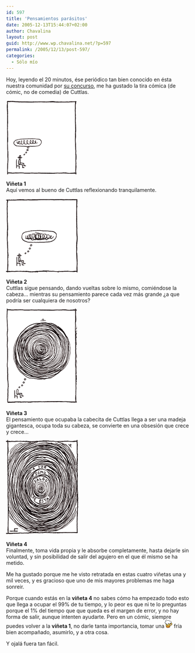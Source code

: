 ```yaml
---
id: 597
title: 'Pensamientos parásitos'
date: 2005-12-13T15:44:07+02:00
author: Chavalina
layout: post
guid: http://www.wp.chavalina.net/?p=597
permalink: /2005/12/13/post-597/
categories:
  - Sólo mío
---
```

Hoy, leyendo el 20 minutos, ése periódico tan bien conocido en ésta nuestra comunidad por <a href="http://www.chavalina.net/comentar.php?idpost=488" target="_blank">su concurso</a>, me ha gustado la tira cómica (de cómic, no de comedia) de Cuttlas.

<p class="imgcentro">
  <img src="/imagenes/fotos/cuttlas-dic-1.gif" alt="Cuttlas comienza a pensar" />
</p>

**Vi&ntilde;eta 1**  
Aqu&iacute; vemos al bueno de Cuttlas reflexionando tranquilamente.

<p class="imgcentro">
  <img src="/imagenes/fotos/cuttlas-dic-2.gif" alt="Cuttlas piensa más y más" />
</p>

**Vi&ntilde;eta 2**  
Cuttlas sigue pensando, dando vueltas sobre lo mismo, comiéndose la cabeza… mientras su pensamiento parece cada vez más grande &iquest;a que podr&iacute;a ser cualquiera de nosotros?

<p class="imgcentro">
  <img src="/imagenes/fotos/cuttlas-dic-3.gif" alt="La madeja de pensamientos crece" />
</p>

**Vi&ntilde;eta 3**  
El pensamiento que ocupaba la cabecita de Cuttlas llega a ser una madeja gigantesca, ocupa toda su cabeza, se convierte en una obsesión que crece y crece…

<p class="imgcentro">
  <img src="/imagenes/fotos/cuttlas-dic-4.gif" alt="&iquest;Y ahora cómo salgo de ésta?" />
</p>

**Vi&ntilde;eta 4**  
Finalmente, toma vida propia y le absorbe completamente, hasta dejarle sin voluntad, y sin posibilidad de salir del agujero en el que él mismo se ha metido.

Me ha gustado porque me he visto retratada en estas cuatro vi&ntilde;etas una y mil veces, y es gracioso que uno de mis mayores problemas me haga sonreir.

Porque cuando estás en la **vi&ntilde;eta 4** no sabes cómo ha empezado todo esto que llega a ocupar el 99% de tu tiempo, y lo peor es que ni te lo preguntas porque el 1% del tiempo que que queda es el margen de error, y no hay forma de salir, aunque intenten ayudarte. Pero en un cómic, siempre puedes volver a la **vi&ntilde;eta 1**, no darle tanta importancia, tomar una![cerveza](/imagenes/emoticonos/cerveza.gif) fr&iacute;a bien acompa&ntilde;ado, asumirlo, y a otra cosa.

Y ojalá fuera tan fácil.